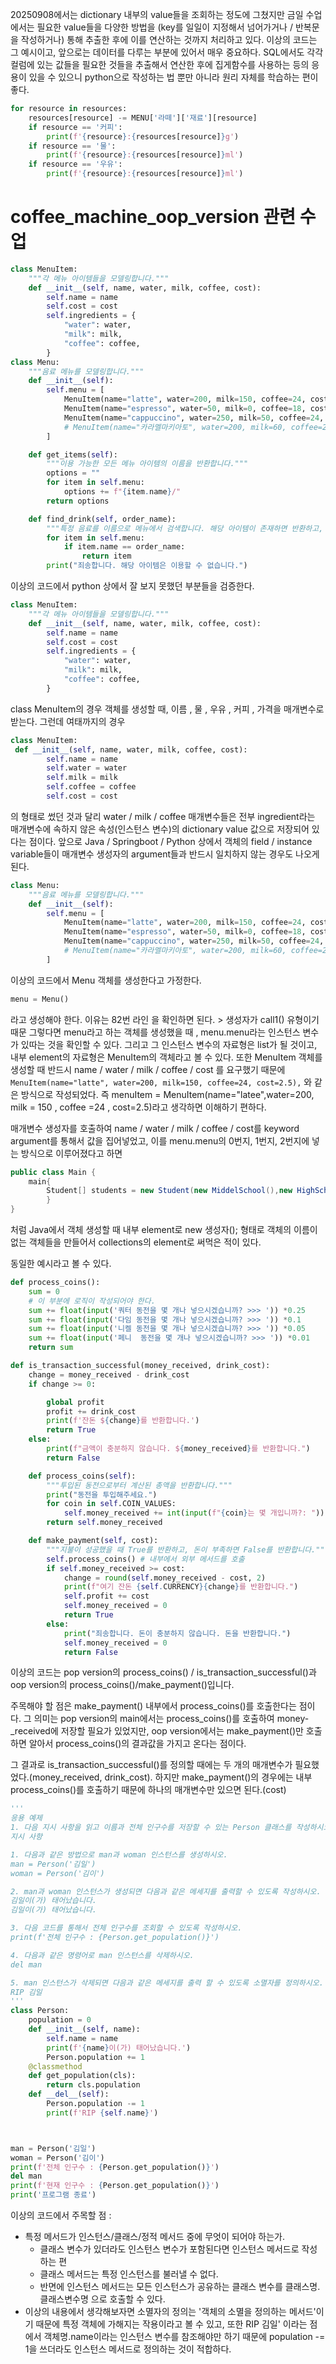 20250908에서는 dictionary 내부의 value들을 조회하는 정도에 그쳤지만 금일 수업에서는 필요한 value들을 다양한 방법을 (key를 일일이 지정해서 넘어가거나 / 반복문을 작성하거나)
통해 추출한 후에 이를 연산하는 것까지 처리하고 있다.
이상의 코드는 그 예시이고, 앞으로는 데이터를 다루는 부분에 있어서 매우 중요하다.
SQL에서도 각각 컬럼에 있는 값들을 필요한 것들을 추출해서 연산한 후에 집게함수를 사용하는 등의 응용이 있을 수 있으니 python으로 작성하는 법 뿐만 아니라
원리 자체를 학습하는 편이 좋다.
```python
for resource in resources:
    resources[resource] -= MENU['라떼']['재료'][resource]
    if resource == '커피':
        print(f'{resource}:{resources[resource]}g')
    if resource == '물':
        print(f'{resource}:{resources[resource]}ml')
    if resource == '우유':
        print(f'{resource}:{resources[resource]}ml')
```

# coffee_machine_oop_version 관련 수업
```python
class MenuItem:
    """각 메뉴 아이템들을 모델링합니다."""
    def __init__(self, name, water, milk, coffee, cost):
        self.name = name
        self.cost = cost
        self.ingredients = {
            "water": water,
            "milk": milk,
            "coffee": coffee,
        }
class Menu:
    """음료 메뉴를 모델링합니다."""
    def __init__(self):
        self.menu = [
            MenuItem(name="latte", water=200, milk=150, coffee=24, cost=2.5), 
            MenuItem(name="espresso", water=50, milk=0, coffee=18, cost=1.5),
            MenuItem(name="cappuccino", water=250, milk=50, coffee=24, cost=3),
            # MenuItem(name="카라멜마키아토", water=200, milk=60, coffee=26, cost=4),
        ]

    def get_items(self):
        """이용 가능한 모든 메뉴 아이템의 이름을 반환합니다."""
        options = ""
        for item in self.menu:
            options += f"{item.name}/"
        return options

    def find_drink(self, order_name):
        """특정 음료를 이름으로 메뉴에서 검색합니다. 해당 아이템이 존재하면 반환하고, 그렇지 않으면 None을 반환합니다."""
        for item in self.menu:
            if item.name == order_name:
                return item
        print("죄송합니다. 해당 아이템은 이용할 수 없습니다.")
```

이상의 코드에서 python 상에서 잘 보지 못했던 부분들을 검증한다.
```python
class MenuItem:
    """각 메뉴 아이템들을 모델링합니다."""
    def __init__(self, name, water, milk, coffee, cost):
        self.name = name
        self.cost = cost
        self.ingredients = {
            "water": water,
            "milk": milk,
            "coffee": coffee,
        }
```
class MenuItem의 경우 객체를 생성할 때, 이름 , 물 , 우유 , 커피 , 가격을 매개변수로 받는다.
그런데 여태까지의 경우
```python
class MenuItem:
 def __init__(self, name, water, milk, coffee, cost):
        self.name = name
        self.water = water
        self.milk = milk
        self.coffee = coffee
        self.cost = cost
```
의 형태로 썼던 것과 달리 water / milk / coffee 매개변수들은 전부 ingredient라는 매개변수에 속하지 않은 속성(인스턴스 변수)의 dictionary value 값으로 저장되어 있다는 점이다. 앞으로 Java / Springboot / Python 상에서 객체의 field / instance variable들이 매개변수 생성자의 argument들과 반드시 일치하지 않는 경우도 나오게 된다.
```python
class Menu:
    """음료 메뉴를 모델링합니다."""
    def __init__(self):
        self.menu = [
            MenuItem(name="latte", water=200, milk=150, coffee=24, cost=2.5), 
            MenuItem(name="espresso", water=50, milk=0, coffee=18, cost=1.5),
            MenuItem(name="cappuccino", water=250, milk=50, coffee=24, cost=3),
            # MenuItem(name="카라멜마키아토", water=200, milk=60, coffee=26, cost=4),
        ]
```
이상의 코드에서 Menu 객체를 생성한다고 가정한다.
```python
menu = Menu()
```
라고 생성해야 한다. 이유는 82번 라인 을 확인하면 된다. > 생성자가 call1() 유형이기 때문
그렇다면 menu라고 하는 객체를 생성했을 때 , menu.menu라는 인스턴스 변수가 있따는 것을 확인할 수 있다.
그리고 그 인스턴스 변수의 자료형은 list가 될 것이고, 내부 element의 자료형은 MenuItem의 객체라고 볼 수 있다.
또한 MenuItem 객체를 생성할 때 반드시 name / water / milk / coffee / cost 를 요구했기 때문에
`MenuItem(name="latte", water=200, milk=150, coffee=24, cost=2.5),`
와 같은 방식으로 작성되었다.
즉 menuItem = MenuItem(name="latee",water=200, milk = 150 , coffee =24 , cost=2.5)라고 생각하면 이해하기 편하다.

매개변수 생성자를 호출하여 name / water / milk / coffee / cost를 keyword argument를 통해서 값을 집어넣었고, 이를 menu.menu의 0번지, 1번지, 2번지에 넣는 방식으로 이루어졌다고 하면
```java
public class Main {
    main{
        Student[] students = new Student(new MiddelSchool(),new HighSchool());
        }
}
```
처럼 Java에서 객체 생성할 때 내부 element로 new 생성자(); 형태로 객체의 이름이 없는 객체들을 만들어서 collections의 element로 써먹은 적이 있다.

동일한 예시라고 볼 수 있다.
```python
def process_coins():
    sum = 0
    # 이 부분에 로직이 작성되어야 한다.
    sum += float(input('쿼터 동전을 몇 개나 넣으시겠습니까? >>> ')) *0.25
    sum += float(input('다임 동전을 몇 개나 넣으시겠습니까? >>> ')) *0.1
    sum += float(input('니켈 동전을 몇 개나 넣으시겠습니까? >>> ')) *0.05
    sum += float(input('페니  동전을 몇 개나 넣으시겠습니까? >>> ')) *0.01
    return sum

def is_transaction_successful(money_received, drink_cost):
    change = money_received - drink_cost
    if change >= 0:

        global profit
        profit += drink_cost
        print(f'잔돈 ${change}를 반환합니다.')
        return True
    else:
        print(f"금액이 충분하지 않습니다. ${money_received}를 반환합니다.")
        return False
```
```python
    def process_coins(self):
        """투입된 동전으로부터 계산된 총액을 반환합니다."""
        print("동전을 투입해주세요.")
        for coin in self.COIN_VALUES:
            self.money_received += int(input(f"{coin}는 몇 개입니까?: ")) * self.COIN_VALUES[coin]
        return self.money_received

    def make_payment(self, cost):
        """지불이 성공했을 때 True를 반환하고, 돈이 부족하면 False를 반환합니다."""
        self.process_coins() # 내부에서 외부 메서드를 호출
        if self.money_received >= cost:
            change = round(self.money_received - cost, 2)
            print(f"여기 잔돈 {self.CURRENCY}{change}를 반환합니다.")
            self.profit += cost
            self.money_received = 0
            return True
        else:
            print("죄송합니다. 돈이 충분하지 않습니다. 돈을 반환합니다.")
            self.money_received = 0
            return False
```
이상의 코드는 pop version의 process_coins() / is_transaction_successful()과 oop version의 process_coins()/make_payment()입니다.

주목해야 할 점은 make_payment() 내부에서 process_coins()를 호출한다는 점이다.
그 의미는 pop version의 main에서는 process_coins()를 호출하여 money-_received에 저장할 필요가 있었지만, oop version에서는 make_payment()만 호출하면 알아서 process_coins()의 결과값을 가지고 온다는 점이다.

그 결과로 is_transaction_successful()를 정의할 때에는 두 개의 매개변수가 필요했었다.(money_received, drink_cost).
하지만 make_payment()의 경우에는 내부 process_coins()를 호출하기 때문에 하나의 매개변수만 있으면 된다.(cost)




```python
'''
응용 예제
1. 다음 지시 사항을 읽고 이름과 전체 인구수를 저장할 수 있는 Person 클래스를 작성하시오.
지시 사항

1. 다음과 같은 방법으로 man과 woman 인스턴스를 생성하시오.
man = Person('김일')
woman = Person('김이')

2. man과 woman 인스턴스가 생성되면 다음과 같은 메세지를 출력할 수 있도록 작성하시오.
김일이(가) 태어났습니다.
김일이(가) 태어났습니다.

3. 다음 코드를 통해서 전체 인구수를 조회할 수 있도록 작성하시오.
print(f'전체 인구수 : {Person.get_population()}')

4. 다음과 같은 명령어로 man 인스턴스를 삭제하시오.
del man

5. man 인스턴스가 삭제되면 다음과 같은 메세지를 출력 할 수 있도록 소멸자를 정의하시오.
RIP 김일
'''
class Person:
    population = 0
    def __init__(self, name):
        self.name = name
        print(f'{name}이(가) 태어났습니다.')
        Person.population += 1
    @classmethod
    def get_population(cls):
        return cls.population
    def __del__(self):
        Person.population -= 1
        print(f'RIP {self.name}')



man = Person('김일')
woman = Person('김이')
print(f'전체 인구수 : {Person.get_population()}')
del man
print(f'현재 인구수 : {Person.get_population()}')
print('프로그램 종료')
```
이상의 코드에서 주목할 점  : 
- 특정 메서드가 인스턴스/클래스/정적 메서드 중에 무엇이 되어야 하는가.
  -  클래스 변수가 있더라도 인스턴스 변수가 포함된다면 인스턴스 메서드로 작성하는 편
    - 클래스 메서드는 특정 인스턴스를 불러낼 수 없다.
    - 반면에 인스턴스 메서드는 모든 인스턴스가 공유하는 클래스 변수를 클래스명.클래스변수명 으로 호출할 수 있다.
- 이상의 내용에서 생각해보자면 소멸자의 정의는 '객체의 소멸을 정의하는 메서드'이기 때문에 특정 객체에 가해지는 작용이라고 볼 수 있고, 또한 RIP 김일' 이라는 점에서 객체명.name이라는 인스턴스 변수를 참조해야만 하기 때문에 population -= 1을 쓰더라도 인스턴스 메서드로 정의하는 것이 적합하다.
